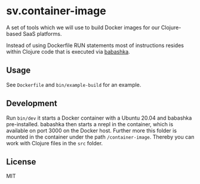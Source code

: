 # sv.container-image

A set of tools which we will use to build Docker images for our
Clojure-based SaaS platforms.

Instead of using Dockerfile RUN statements most of instructions
resides within Clojure code that is executed via
[babashka](https://github.com/babashka/babashka).

## Usage

See `Dockerfile` and `bin/example-build` for an example.

## Development

Run `bin/dev` it starts a Docker container with a Ubuntu 20.04 and
babashka pre-installed. babashka then starts a nrepl in the container,
which is available on port 3000 on the Docker host. Further more this
folder is mounted in the container under the path
`/container-image`. Thereby you can work with Clojure files in the
`src` folder.

## License

MIT
